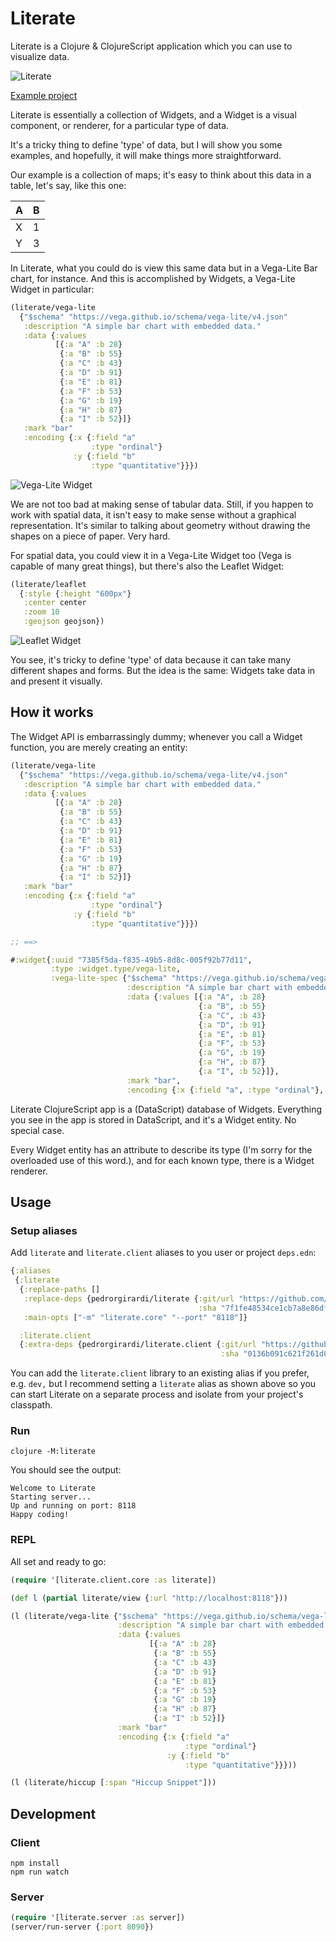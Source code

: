 # Literate

Literate is a Clojure & ClojureScript application which you can use to visualize data.

![Literate](https://github.com/pedrorgirardi/literate/raw/master/doc/screenshot.png)

[Example project](https://github.com/pedrorgirardi/literate-example)

Literate is essentially a collection of Widgets, and a Widget is a visual component, or renderer, for a particular type
of data.

It's a tricky thing to define 'type' of data, but I will show you some examples, and hopefully, it will make things more
straightforward.

Our example is a collection of maps; it's easy to think about this data in a table, let's say, like this one:

| A | B |
|:--|:--|
| X | 1 |
| Y | 3 |

In Literate, what you could do is view this same data but in a Vega-Lite Bar chart, for instance. And this is
accomplished by Widgets, a Vega-Lite Widget in particular:

```clojure
(literate/vega-lite
  {"$schema" "https://vega.github.io/schema/vega-lite/v4.json"
   :description "A simple bar chart with embedded data."
   :data {:values
          [{:a "A" :b 28}
           {:a "B" :b 55}
           {:a "C" :b 43}
           {:a "D" :b 91}
           {:a "E" :b 81}
           {:a "F" :b 53}
           {:a "G" :b 19}
           {:a "H" :b 87}
           {:a "I" :b 52}]}
   :mark "bar"
   :encoding {:x {:field "a"
                  :type "ordinal"}
              :y {:field "b"
                  :type "quantitative"}}})
```

![Vega-Lite Widget](https://github.com/pedrorgirardi/literate/raw/master/doc/vega_lite_widget.png)

We are not too bad at making sense of tabular data. Still, if you happen to work with spatial data, it isn't easy to
make sense without a graphical representation. It's similar to talking about geometry without drawing the shapes on a
piece of paper. Very hard.

For spatial data, you could view it in a Vega-Lite Widget too (Vega is capable of many great things), but there's also
the Leaflet Widget:

```clojure
(literate/leaflet
  {:style {:height "600px"}
   :center center
   :zoom 10
   :geojson geojson})
```

![Leaflet Widget](https://github.com/pedrorgirardi/literate/raw/master/doc/leaflet_widget.png)

You see, it's tricky to define 'type' of data because it can take many different shapes and forms. But the idea is the
same: Widgets take data in and present it visually.

## How it works

The Widget API is embarrassingly dummy; whenever you call a Widget function, you are merely creating an entity:

```clojure
(literate/vega-lite
  {"$schema" "https://vega.github.io/schema/vega-lite/v4.json"
   :description "A simple bar chart with embedded data."
   :data {:values
          [{:a "A" :b 28}
           {:a "B" :b 55}
           {:a "C" :b 43}
           {:a "D" :b 91}
           {:a "E" :b 81}
           {:a "F" :b 53}
           {:a "G" :b 19}
           {:a "H" :b 87}
           {:a "I" :b 52}]}
   :mark "bar"
   :encoding {:x {:field "a"
                  :type "ordinal"}
              :y {:field "b"
                  :type "quantitative"}}})

;; ==>

#:widget{:uuid "7385f5da-f835-49b5-8d8c-005f92b77d11",
         :type :widget.type/vega-lite,
         :vega-lite-spec {"$schema" "https://vega.github.io/schema/vega-lite/v4.json",
                          :description "A simple bar chart with embedded data.",
                          :data {:values [{:a "A", :b 28}
                                          {:a "B", :b 55}
                                          {:a "C", :b 43}
                                          {:a "D", :b 91}
                                          {:a "E", :b 81}
                                          {:a "F", :b 53}
                                          {:a "G", :b 19}
                                          {:a "H", :b 87}
                                          {:a "I", :b 52}]},
                          :mark "bar",
                          :encoding {:x {:field "a", :type "ordinal"}, :y {:field "b", :type "quantitative"}}}}
```

Literate ClojureScript app is a (DataScript) database of Widgets. Everything you see in the app is stored in DataScript,
and it's a Widget entity. No special case.

Every Widget entity has an attribute to describe its type (I'm sorry for the overloaded use of this word.), and for each
known type, there is a Widget renderer.

## Usage

### Setup aliases

Add `literate` and `literate.client` aliases to you user or project `deps.edn`:

```clojure
{:aliases
 {:literate
  {:replace-paths []
   :replace-deps {pedrorgirardi/literate {:git/url "https://github.com/pedrorgirardi/literate"
                                          :sha "7f1fe48534ce1cb7a8e86df28a482425efb60c7e"}}
   :main-opts ["-m" "literate.core" "--port" "8118"]}

  :literate.client
  {:extra-deps {pedrorgirardi/literate.client {:git/url "https://github.com/pedrorgirardi/literate.client"
                                               :sha "0136b091c621f261d038c28ab5451d1073464a46"}}}}}
```

You can add the `literate.client` library to an existing alias if you prefer, e.g. `dev,` but I recommend setting
a `literate` alias as shown above so you can start Literate on a separate process and isolate from your
project's classpath.

### Run

```shell
clojure -M:literate
```

You should see the output:

```
Welcome to Literate
Starting server...
Up and running on port: 8118
Happy coding!
```

### REPL

All set and ready to go:

```clojure
(require '[literate.client.core :as literate])

(def l (partial literate/view {:url "http://localhost:8118"}))

(l (literate/vega-lite {"$schema" "https://vega.github.io/schema/vega-lite/v4.json"
                        :description "A simple bar chart with embedded data."
                        :data {:values
                               [{:a "A" :b 28}
                                {:a "B" :b 55}
                                {:a "C" :b 43}
                                {:a "D" :b 91}
                                {:a "E" :b 81}
                                {:a "F" :b 53}
                                {:a "G" :b 19}
                                {:a "H" :b 87}
                                {:a "I" :b 52}]}
                        :mark "bar"
                        :encoding {:x {:field "a"
                                       :type "ordinal"}
                                   :y {:field "b"
                                       :type "quantitative"}}}))

(l (literate/hiccup [:span "Hiccup Snippet"]))
```

## Development

### Client

```
npm install
npm run watch
```

### Server

```clojure
(require '[literate.server :as server])
(server/run-server {:port 8090})
```

